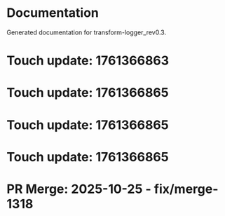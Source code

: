 # Documentation

Generated documentation for transform-logger_rev0.3.

# Touch update: 1761366863

# Touch update: 1761366865

# Touch update: 1761366865

# Touch update: 1761366865

# PR Merge: 2025-10-25 - fix/merge-1318
